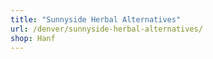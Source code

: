 ```yaml
---
title: "Sunnyside Herbal Alternatives"
url: /denver/sunnyside-herbal-alternatives/
shop: Hanf
---
```

